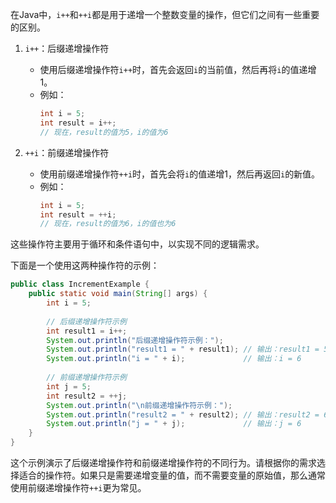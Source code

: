 ﻿
在Java中，`i++`和`++i`都是用于递增一个整数变量的操作，但它们之间有一些重要的区别。

1. `i++`：后缀递增操作符
   - 使用后缀递增操作符`i++`时，首先会返回`i`的当前值，然后再将`i`的值递增1。
   - 例如：
     ```java
     int i = 5;
     int result = i++;
     // 现在，result的值为5，i的值为6
     ```

2. `++i`：前缀递增操作符
   - 使用前缀递增操作符`++i`时，首先会将`i`的值递增1，然后再返回`i`的新值。
   - 例如：
     ```java
     int i = 5;
     int result = ++i;
     // 现在，result的值为6，i的值也为6
     ```

这些操作符主要用于循环和条件语句中，以实现不同的逻辑需求。

下面是一个使用这两种操作符的示例：

```java
public class IncrementExample {
    public static void main(String[] args) {
        int i = 5;
        
        // 后缀递增操作符示例
        int result1 = i++;
        System.out.println("后缀递增操作符示例：");
        System.out.println("result1 = " + result1); // 输出：result1 = 5
        System.out.println("i = " + i);             // 输出：i = 6
        
        // 前缀递增操作符示例
        int j = 5;
        int result2 = ++j;
        System.out.println("\n前缀递增操作符示例：");
        System.out.println("result2 = " + result2); // 输出：result2 = 6
        System.out.println("j = " + j);             // 输出：j = 6
    }
}
```

这个示例演示了后缀递增操作符和前缀递增操作符的不同行为。请根据你的需求选择适合的操作符。如果只是需要递增变量的值，而不需要变量的原始值，那么通常使用前缀递增操作符`++i`更为常见。
